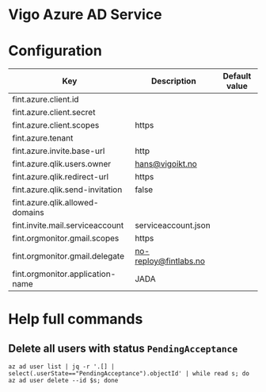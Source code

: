 # Vigo Azure AD Service

# Configuration

| Key | Description | Default value |
|-----|---------------|-------------|
| fint.azure.client.id |  | |
| fint.azure.client.secret |  | |
| fint.azure.client.scopes | https | |
| fint.azure.tenant |  | |
| fint.azure.invite.base-url | http | |
| fint.azure.qlik.users.owner | hans@vigoikt.no | |
| fint.azure.qlik.redirect-url | https | |
| fint.azure.qlik.send-invitation | false | |
| fint.azure.qlik.allowed-domains |  | |
| fint.invite.mail.serviceaccount | serviceaccount.json | |
| fint.orgmonitor.gmail.scopes | https | |
| fint.orgmonitor.gmail.delegate | no-reploy@fintlabs.no | |
| fint.orgmonitor.application-name | JADA | |


# Help full commands
## Delete all users with status `PendingAcceptance`
`az ad user list | jq -r '.[] | select(.userState=="PendingAcceptance").objectId' | while read s; do az ad user delete --id $s; done`
